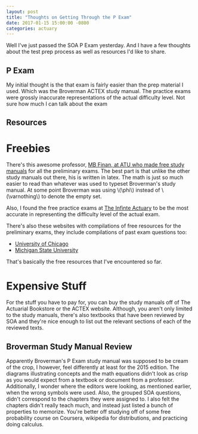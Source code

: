```yaml
---
layout: post
title: "Thoughts on Getting Through the P Exam"
date: 2017-01-15 15:00:00 -0800
categories: actuary
---
```

Well I've just passed the SOA P Exam yesterday. And I have a few thoughts
about the test prep process as well as resources I'd like to share.

## P Exam
My initial thought is the that exam is fairly easier than the prep material I
used. Which was the Broverman ACTEX study manual. The practice exams were
grossly inaccurate representations of the actual difficulty level. Not sure
how much I can talk about the exam

## Resources

# Freebies
There's this awesome professor, [MB Finan, at ATU who made free
study manuals](http://faculty.atu.edu/mfinan/actuaries.html) for all the
preliminary exams. The best part is that unlike the other study manuals
out there, his is written in latex. The math is just so much easier to read
than whatever was used to typeset Broverman's study manual. At some point
Broverman was using \\(\phi\\) instead of \\(\varnothing\\) to denote the 
empty set.

Also, I found the free practice exams at [The Infinte Actuary](http://www.theinfiniteactuary.com/) 
to be the most accurate in representing the difficulty level of the actual 
exam.

There's also these websites with compilations of free resources for the
preliminary exams, they include compilations of past exam questions too:

* [University of Chicago](https://ucactuarialinitiative.wordpress.com/study-materials/)
* [Michigan State University](https://actuarialscience.natsci.msu.edu/useful-links/resources-for-exam-preparation/)

That's basically the free resources that I've encountered so far.

# Expensive Stuff
For the stuff you have to pay for, you can buy the study manuals off of
The Actuarial Bookstore or the ACTEX website. Although, you aren't only
limited to the study manuals, there's also textbooks that have been
reviewed by SOA and they're nice enough to list out the relevant sections
of each of the reviewed texts.

## Broverman Study Manual Review
Apparently Broverman's P Exam study manual was supposed to be
cream of the crop, I however, feel differently at least for the 2015 edition.
The diagrams illustrating concepts and the math equations didn't look as crisp
as you would expect from a textbook or document from a professor. Additionally,
I wonder where the editors were looking, as mentioned earlier, when the wrong
symbols were used. Also, the grouped SOA questions, didn't correspond to the chapters they 
were assigned to. I also felt the chapters didn't really teach much, and instead 
just listed a bunch of properties to memorize. You're better off studying
off of some free probability course on Coursera, wikipedia for distributions,
and practicing doing calculus.
